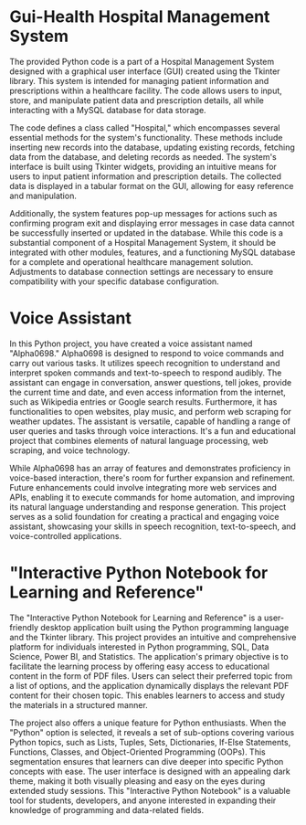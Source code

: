 # Gui-Health Hospital Management System

The provided Python code is a part of a Hospital Management System designed with a graphical user interface (GUI) created using the Tkinter library. This system is intended for managing patient information and prescriptions within a healthcare facility. The code allows users to input, store, and manipulate patient data and prescription details, all while interacting with a MySQL database for data storage.

The code defines a class called "Hospital," which encompasses several essential methods for the system's functionality. These methods include inserting new records into the database, updating existing records, fetching data from the database, and deleting records as needed. The system's interface is built using Tkinter widgets, providing an intuitive means for users to input patient information and prescription details. The collected data is displayed in a tabular format on the GUI, allowing for easy reference and manipulation.

Additionally, the system features pop-up messages for actions such as confirming program exit and displaying error messages in case data cannot be successfully inserted or updated in the database. While this code is a substantial component of a Hospital Management System, it should be integrated with other modules, features, and a functioning MySQL database for a complete and operational healthcare management solution. Adjustments to database connection settings are necessary to ensure compatibility with your specific database configuration.


# Voice Assistant

In this Python project, you have created a voice assistant named "Alpha0698." Alpha0698 is designed to respond to voice commands and carry out various tasks. It utilizes speech recognition to understand and interpret spoken commands and text-to-speech to respond audibly. The assistant can engage in conversation, answer questions, tell jokes, provide the current time and date, and even access information from the internet, such as Wikipedia entries or Google search results. Furthermore, it has functionalities to open websites, play music, and perform web scraping for weather updates. The assistant is versatile, capable of handling a range of user queries and tasks through voice interactions. It's a fun and educational project that combines elements of natural language processing, web scraping, and voice technology.

While Alpha0698 has an array of features and demonstrates proficiency in voice-based interaction, there's room for further expansion and refinement. Future enhancements could involve integrating more web services and APIs, enabling it to execute commands for home automation, and improving its natural language understanding and response generation. This project serves as a solid foundation for creating a practical and engaging voice assistant, showcasing your skills in speech recognition, text-to-speech, and voice-controlled applications.


# "Interactive Python Notebook for Learning and Reference"

The "Interactive Python Notebook for Learning and Reference" is a user-friendly desktop application built using the Python programming language and the Tkinter library. This project provides an intuitive and comprehensive platform for individuals interested in Python programming, SQL, Data Science, Power BI, and Statistics. The application's primary objective is to facilitate the learning process by offering easy access to educational content in the form of PDF files. Users can select their preferred topic from a list of options, and the application dynamically displays the relevant PDF content for their chosen topic. This enables learners to access and study the materials in a structured manner.

The project also offers a unique feature for Python enthusiasts. When the "Python" option is selected, it reveals a set of sub-options covering various Python topics, such as Lists, Tuples, Sets, Dictionaries, If-Else Statements, Functions, Classes, and Object-Oriented Programming (OOPs). This segmentation ensures that learners can dive deeper into specific Python concepts with ease. The user interface is designed with an appealing dark theme, making it both visually pleasing and easy on the eyes during extended study sessions. This "Interactive Python Notebook" is a valuable tool for students, developers, and anyone interested in expanding their knowledge of programming and data-related fields.
